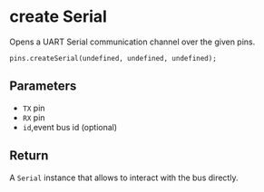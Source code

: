 # create Serial

Opens a UART Serial communication channel over the given pins.

```sig
pins.createSerial(undefined, undefined, undefined);
```

## Parameters

* ``TX`` pin
* ``RX`` pin
* ``id``,event bus id (optional)

## Return

A ``Serial`` instance that allows to interact with the bus directly.